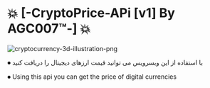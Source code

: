 # 💥 [-CryptoPrice-APi [v1] By AGC007™-] 💥


![cryptocurrency-3d-illustration-png](https://github.com/user-attachments/assets/95d1646a-7f07-4140-8b6f-ae7ee9be9048)

⏺ با استفاده از این وبسرویس می توانید قیمت ارزهای دیجیتال را دریافت کنید

⏺ Using this api you can get the price of digital currencies


